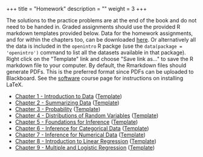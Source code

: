 +++
title = "Homework"
description = ""
weight = 3
+++


The solutions to the practice problems are at the end of the book and do not need to be handed in. Graded assignments should use the provided R markdown templates provided below. Data for the homework assignments, and for within the chapters too, can be downloaded [here](https://github.com/jbryer/DATA606Spring2020/tree/master/course_data/os3_data). Or alternatively all the data is included in the `openintro` R packge (use the `data(package = 'openintro')` command to list all the datasets available in that package). Right click on the "Template" link and choose "Save link as..." to save the R markdown file to your computer. By default, the Rmarkdown files should generate PDFs. This is the preferred format since PDFs can be uploaded to Blackboard. See the [software](/course-overview/software/) course page for instructions on installing LaTeX.

* [Chapter 1 - Introduction to Data](https://github.com/jbryer/DATA606Spring2020/blob/master/Homework/Homework1.pdf) ([Template](https://raw.githubusercontent.com/jbryer/DATA606Spring2020/master/Homework/Homework1.Rmd))
* [Chapter 2 - Summarizing Data](https://github.com/jbryer/DATA606Spring2020/blob/master/Homework/Homework2.pdf) ([Template](https://raw.githubusercontent.com/jbryer/DATA606Spring2020/master/Homework/Homework2.Rmd))
* [Chapter 3 - Probability](https://github.com/jbryer/DATA606Spring2020/blob/master/Homework/Homework3.pdf) ([Template](https://raw.githubusercontent.com/jbryer/DATA606Spring2020/master/Homework/Homework3.Rmd))
* [Chapter 4 - Distributions of Random Variables](https://github.com/jbryer/DATA606Spring2020/blob/master/Homework/Homework4.pdf) ([Template](https://raw.githubusercontent.com/jbryer/DATA606Spring2020/master/Homework/Homework4.Rmd))
* [Chapter 5 - Foundations for Inference](https://github.com/jbryer/DATA606Spring2020/blob/master/Homework/Homework5.pdf) ([Template](https://raw.githubusercontent.com/jbryer/DATA606Spring2020/master/Homework/Homework5.Rmd))
* [Chapter 6 - Inference for Categorical Data](https://github.com/jbryer/DATA606Spring2020/blob/master/Homework/Homework6.pdf) ([Template](https://raw.githubusercontent.com/jbryer/DATA606Spring2020/master/Homework/Homework6.Rmd))
* [Chapter 7 - Inference for Numerical Data](https://github.com/jbryer/DATA606Spring2020/blob/master/Homework/Homework7.pdf) ([Template](https://raw.githubusercontent.com/jbryer/DATA606Spring2020/master/Homework/Homework7.Rmd))
* [Chapter 8 - Introduction to Linear Regression](https://github.com/jbryer/DATA606Spring2020/blob/master/Homework/Homework8.pdf) ([Template](https://raw.githubusercontent.com/jbryer/DATA606Spring2020/master/Homework/Homework8.Rmd))
* [Chapter 9 - Multiple and Logistic Regression](https://github.com/jbryer/DATA606Spring2020/blob/master/Homework/Homework9.pdf) ([Template](https://raw.githubusercontent.com/jbryer/DATA606Spring2020/master/Homework/Homework9.Rmd))

